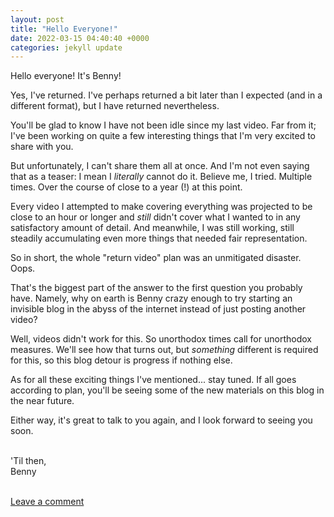 ```yaml
---
layout: post
title: "Hello Everyone!"
date: 2022-03-15 04:40:40 +0000
categories: jekyll update
---
```


Hello everyone! It's Benny!

Yes, I've returned. I've perhaps returned a bit later than I expected (and in a different format), but I have returned nevertheless.

You'll be glad to know I have not been idle since my last video. Far from it; I've been working on quite a few interesting things that I'm very excited to share with you.

But unfortunately, I can't share them all at once. And I'm not even saying that as a teaser: I mean I *literally* cannot do it. Believe me, I tried. Multiple times. Over the course of close to a year (!) at this point.

Every video I attempted to make covering everything was projected to be close to an hour or longer and *still* didn't cover what I wanted to in any satisfactory amount of detail. And meanwhile, I was still working, still steadily accumulating even more things that needed fair representation.

So in short, the whole "return video" plan was an unmitigated disaster. Oops.

That's the biggest part of the answer to the first question you probably have. Namely, why on earth is Benny crazy enough to try starting an invisible blog in the abyss of the internet instead of just posting another video?

Well, videos didn't work for this. So unorthodox times call for unorthodox measures. We'll see how that turns out, but *something* different is required for this, so this blog detour is progress if nothing else.

As for all these exciting things I've mentioned... stay tuned. If all goes according to plan, you'll be seeing some of the new materials on this blog in the near future.

Either way, it's great to talk to you again, and I look forward to seeing you soon.

<br/>
'Til then,<br/>
Benny<br/><br/>

[Leave a comment](https://github.com/BennyQBD/thebennyblog/issues/1)
